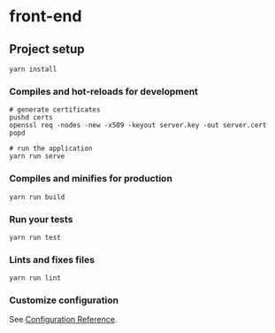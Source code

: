 # front-end

## Project setup
```
yarn install
```

### Compiles and hot-reloads for development


```
# generate certificates
pushd certs
openssl req -nodes -new -x509 -keyout server.key -out server.cert
popd

# run the application
yarn run serve
```

### Compiles and minifies for production
```
yarn run build
```

### Run your tests
```
yarn run test
```

### Lints and fixes files
```
yarn run lint
```

### Customize configuration
See [Configuration Reference](https://cli.vuejs.org/config/).

